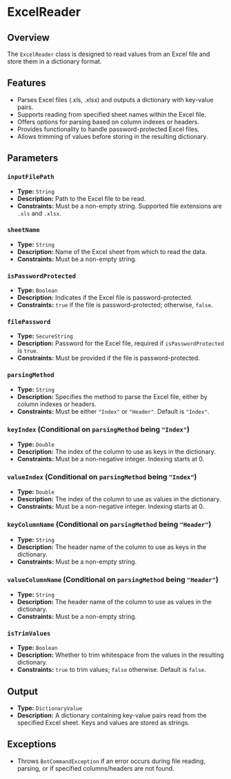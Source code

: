 # ExcelReader

## Overview

The `ExcelReader` class is designed to read values from an Excel file and store them in a dictionary format.

## Features

- Parses Excel files (.xls, .xlsx) and outputs a dictionary with key-value pairs.
- Supports reading from specified sheet names within the Excel file.
- Offers options for parsing based on column indexes or headers.
- Provides functionality to handle password-protected Excel files.
- Allows trimming of values before storing in the resulting dictionary.

## Parameters

### `inputFilePath`

- **Type:** `String`
- **Description:** Path to the Excel file to be read.
- **Constraints:** Must be a non-empty string. Supported file extensions are `.xls` and `.xlsx`.

### `sheetName`

- **Type:** `String`
- **Description:** Name of the Excel sheet from which to read the data.
- **Constraints:** Must be a non-empty string.

### `isPasswordProtected`

- **Type:** `Boolean`
- **Description:** Indicates if the Excel file is password-protected.
- **Constraints:** `true` if the file is password-protected; otherwise, `false`.

### `filePassword`

- **Type:** `SecureString`
- **Description:** Password for the Excel file, required if `isPasswordProtected` is `true`.
- **Constraints:** Must be provided if the file is password-protected.

### `parsingMethod`

- **Type:** `String`
- **Description:** Specifies the method to parse the Excel file, either by column indexes or headers.
- **Constraints:** Must be either `"Index"` or `"Header"`. Default is `"Index"`.

### `keyIndex` (Conditional on `parsingMethod` being `"Index"`)

- **Type:** `Double`
- **Description:** The index of the column to use as keys in the dictionary.
- **Constraints:** Must be a non-negative integer. Indexing starts at 0.

### `valueIndex` (Conditional on `parsingMethod` being `"Index"`)

- **Type:** `Double`
- **Description:** The index of the column to use as values in the dictionary.
- **Constraints:** Must be a non-negative integer. Indexing starts at 0.

### `keyColumnName` (Conditional on `parsingMethod` being `"Header"`)

- **Type:** `String`
- **Description:** The header name of the column to use as keys in the dictionary.
- **Constraints:** Must be a non-empty string.

### `valueColumnName` (Conditional on `parsingMethod` being `"Header"`)

- **Type:** `String`
- **Description:** The header name of the column to use as values in the dictionary.
- **Constraints:** Must be a non-empty string.

### `isTrimValues`

- **Type:** `Boolean`
- **Description:** Whether to trim whitespace from the values in the resulting dictionary.
- **Constraints:** `true` to trim values; `false` otherwise. Default is `false`.

## Output

- **Type:** `DictionaryValue`
- **Description:** A dictionary containing key-value pairs read from the specified Excel sheet. Keys and values are
  stored as strings.

## Exceptions

- Throws `BotCommandException` if an error occurs during file reading, parsing, or if specified columns/headers are not
  found.